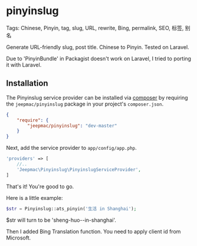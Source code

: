 pinyinslug
==========
Tags: Chinese, Pinyin, tag, slug, URL, rewrite, Bing, permalink, SEO, 标签, 别名

Generate URL-friendly slug, post title. Chinese to Pinyin. Tested on Laravel. 

Due to 'PinyinBundle' in Packagist doesn't work on Laravel, I tried to porting it with Laravel. 

## Installation

The Pinyinslug service provider can be installed via [composer](http://getcomposer.org) by requiring the `jeepmac/pinyinslug` package in your project's `composer.json`.

```json
{
    "require": {
        "jeepmac/pinyinslug": "dev-master"
    }
}
```

Next, add the service provider to `app/config/app.php`.

```php
'providers' => [
    //..
    'Jeepmac\Pinyinslug\PinyinslugServiceProvider',
]
```

That's it! You're good to go.

Here is a little example:
```php
$str = Pinyinslug::ats_pinyin('生活 in Shanghai');
```
$str will turn to be 'sheng-huo--in-shanghai'.

Then I added Bing Translation function. You need to apply client id from Microsoft. 
